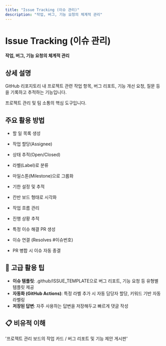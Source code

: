 ```yaml
---
title: "Issue Tracking (이슈 관리)"
description: "작업, 버그, 기능 요청의 체계적 관리"
---
```


# Issue Tracking (이슈 관리)

**작업, 버그, 기능 요청의 체계적 관리**

## 상세 설명

GitHub 리포지토리 내 프로젝트 관련 작업 항목, 버그 리포트, 기능 개선 요청, 질문 등을 기록하고 추적하는 기능입니다.

프로젝트 관리 및 팀 소통의 핵심 도구입니다.

## 주요 활용 방법

- 할 일 목록 생성
- 작업 할당(Assignee)
- 상태 추적(Open/Closed)

- 라벨(Label)로 분류
- 마일스톤(Milestone)으로 그룹화
- 기한 설정 및 추적

- 칸반 보드 형태로 시각화
- 작업 흐름 관리
- 진행 상황 추적

- 특정 이슈 해결 PR 생성
- 이슈 연결 (Resolves #이슈번호)
- PR 병합 시 이슈 자동 종결

## 🚀 고급 활용 팁

- **이슈 템플릿**: .github/ISSUE_TEMPLATE으로 버그 리포트, 기능 요청 등 유형별 템플릿 제공
- **자동화 (GitHub Actions)**: 특정 라벨 추가 시 자동 담당자 할당, 키워드 기반 자동 라벨링
- **저장된 답변**: 자주 사용하는 답변을 저장해두고 빠르게 댓글 작성

## 📋 비유적 이해

'프로젝트 관리 보드의 작업 카드 / 버그 리포트 및 기능 제안 게시판'
